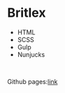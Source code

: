 <h1>Britlex</h1>
<ul>
  <li>HTML</li>
  <li>SCSS</li>
  <li>Gulp</li>
  <li>Nunjucks</li>
</ul>
<br>
<p>Github pages:<a href="https://batmankoff.github.io/Britlex/dist/index.html"  target="_blank">link</a> </p>
